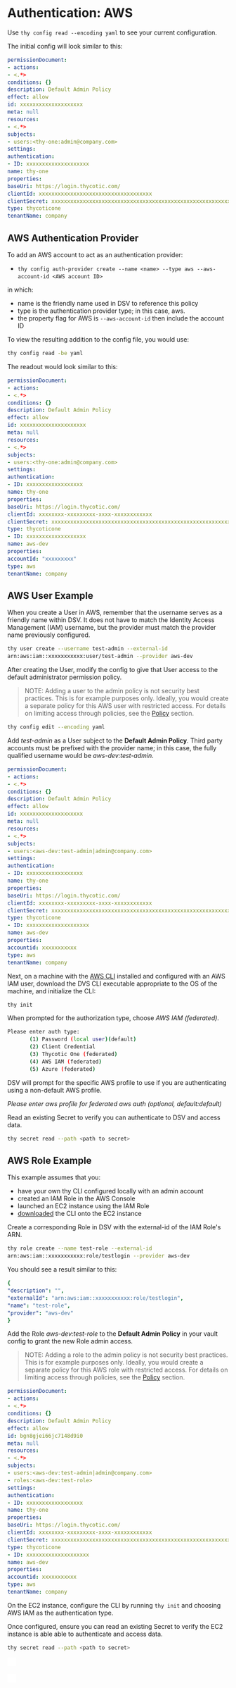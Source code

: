 ﻿[title]: # (Authentication: AWS)
[tags]: # (DevOps Secrets Vault,DSV,)
[priority]: # (5200)

# Authentication: AWS


Use `thy config read --encoding yaml` to see your current configuration.

The initial config will look similar to this:

```yaml
permissionDocument:
- actions:
- <.*>
conditions: {}
description: Default Admin Policy
effect: allow
id: xxxxxxxxxxxxxxxxxxxx
meta: null
resources:
- <.*>
subjects:
- users:<thy-one:admin@company.com>
settings:
authentication:
- ID: xxxxxxxxxxxxxxxxxxxx
name: thy-one
properties:
baseUri: https://login.thycotic.com/
clientId: xxxxxxxxxxxxxxxxxxxxxxxxxxxxxxxxxxxx
clientSecret: xxxxxxxxxxxxxxxxxxxxxxxxxxxxxxxxxxxxxxxxxxxxxxxxxxxxxxxxxxxxxxxx
type: thycoticone
tenantName: company
```
## AWS Authentication Provider 

To add an AWS account to act as an authentication provider:

* `thy config auth-provider create --name <name> --type aws --aws-account-id <AWS account ID>`

in which:

* name is the friendly name used in DSV to reference this policy
* type is the authentication provider type; in this case, aws.
* the property flag for AWS is `--aws-account-id` then include the account ID


To view the resulting addition to the config file, you would use:

```BASH
thy config read -be yaml
```

The readout would look similar to this:

```yaml
permissionDocument:
- actions:
- <.*>
conditions: {}
description: Default Admin Policy
effect: allow
id: xxxxxxxxxxxxxxxxxxxxx
meta: null
resources:
- <.*>
subjects:
- users:<thy-one:admin@company.com>
settings:
authentication:
- ID: xxxxxxxxxxxxxxxxxx
name: thy-one
properties:
baseUri: https://login.thycotic.com/
clientId: xxxxxxxx-xxxxxxxxx-xxxx-xxxxxxxxxxxx
clientSecret: xxxxxxxxxxxxxxxxxxxxxxxxxxxxxxxxxxxxxxxxxxxxxxxxxxxxxxxxx
type: thycoticone
- ID: xxxxxxxxxxxxxxxxxxx
name: aws-dev
properties:
accountId: "xxxxxxxxx"
type: aws
tenantName: company
```


## AWS User Example

When you create a User in AWS, remember that the username serves as a friendly name within DSV. It does not have to match the Identity Access Management (IAM) username, but the provider must match the provider name previously configured.

```BASH
thy user create --username test-admin --external-id
arn:aws:iam::xxxxxxxxxxx:user/test-admin --provider aws-dev
```

After creating the User, modify the config to give that User access to the default administrator permission policy.

> NOTE: Adding a user to the admin policy is not security best practices.  This is for example purposes only.  Ideally,  you would create a separate policy for this AWS user with restricted access.   For details on limiting access through policies, see the [Policy](../product/cli-ref/policy.md) section.

```BASH
thy config edit --encoding yaml
```

Add *test-admin* as a User subject to the **Default Admin Policy**. Third party accounts must be prefixed with the provider name; in this case, the fully qualified username would be *aws-dev:test-admin*.

```yaml
permissionDocument:
- actions:
- <.*>
conditions: {}
description: Default Admin Policy
effect: allow
id: xxxxxxxxxxxxxxxxxxxx
meta: null
resources:
- <.*>
subjects:
- users:<aws-dev:test-admin|admin@company.com>
settings:
authentication:
- ID: xxxxxxxxxxxxxxxxxx
name: thy-one
properties:
baseUri: https://login.thycotic.com/
clientId: xxxxxxxx-xxxxxxxxx-xxxx-xxxxxxxxxxxx
clientSecret: xxxxxxxxxxxxxxxxxxxxxxxxxxxxxxxxxxxxxxxxxxxxxxxxxxxxxxxxx
type: thycoticone
- ID: xxxxxxxxxxxxxxxxxxxx
name: aws-dev
properties:
accountid: xxxxxxxxxxx
type: aws
tenantName: company
```

Next, on a machine with the [AWS CLI](https://aws.amazon.com/cli/) installed and configured with an AWS IAM user, download the DVS CLI executable appropriate to the OS of the machine, and initialize the CLI:

```BASH
thy init
```

When prompted for the authorization type, choose *AWS IAM (federated)*.

```BASH
Please enter auth type:
       (1) Password (local user)(default)
       (2) Client Credential
       (3) Thycotic One (federated)
       (4) AWS IAM (federated)
       (5) Azure (federated)
```

DSV will prompt for the specific AWS profile to use if you are authenticating using a non-default AWS profile.

*Please enter aws profile for federated aws auth (optional, default:default)*

Read an existing Secret to verify you can authenticate to DSV and access data.

```BASH
thy secret read --path <path to secret>
```

## AWS Role Example

This example assumes that you:

* have your own thy CLI configured locally with an admin account
* created an IAM Role in the AWS Console
* launched an EC2 instance using the IAM Role
* [downloaded](https://dsv.thycotic.com/downloads) the CLI onto the EC2 instance

Create a corresponding Role in DSV with the external-id of the IAM Role's ARN.

```BASH
thy role create --name test-role --external-id
arn:aws:iam::xxxxxxxxxxx:role/testlogin --provider aws-dev
```

You should see a result similar to this:

```yaml
{
"description": "",
"externalId": "arn:aws:iam::xxxxxxxxxxx:role/testlogin",
"name": "test-role",
"provider": "aws-dev"
}
```

Add the Role *aws-dev:test-role* to the **Default Admin Policy** in your vault config to grant the new Role admin access.

> NOTE: Adding a role to the admin policy is not security best practices.  This is for example purposes only.  Ideally,  you would create a separate policy for this AWS role with restricted access.   For details on limiting access through policies, see the [Policy](../product/cli-ref/policy.md) section.

```yaml
permissionDocument:
- actions:
- <.*>
conditions: {}
description: Default Admin Policy
effect: allow
id: bgn8gjei66jc7148d9i0
meta: null
resources:
- <.*>
subjects:
- users:<aws-dev:test-admin|admin@company.com>
- roles:<aws-dev:test-role>
settings:
authentication:
- ID: xxxxxxxxxxxxxxxxxx
name: thy-one
properties:
baseUri: https://login.thycotic.com/
clientId: xxxxxxxx-xxxxxxxxx-xxxx-xxxxxxxxxxxx
clientSecret: xxxxxxxxxxxxxxxxxxxxxxxxxxxxxxxxxxxxxxxxxxxxxxxxxxxxxxxxx
type: thycoticone
- ID: xxxxxxxxxxxxxxxxxxxx
name: aws-dev
properties:
accountid: xxxxxxxxxxx
type: aws
tenantName: company
```

On the EC2 instance, configure the CLI by running `thy init` and choosing AWS IAM as the authentication type.

Once configured, ensure you can read an existing Secret to verify the EC2 instance is able able to authenticate and access data.

```BASH
thy secret read --path <path to secret>
```


![](./images/spacer.png)

![](./images/spacer.png)